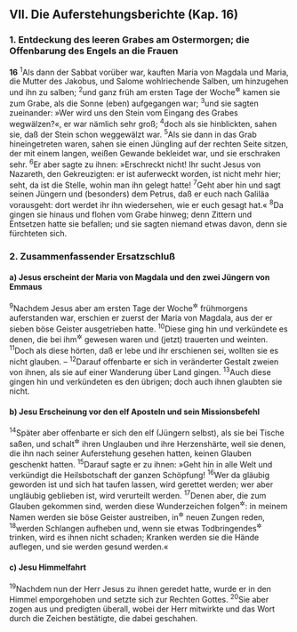 ## VII. Die Auferstehungsberichte (Kap. 16)

### 1. Entdeckung des leeren Grabes am Ostermorgen; die Offenbarung des Engels an die Frauen

__16__
<sup>1</sup>Als dann der Sabbat vorüber war, kauften Maria von Magdala und Maria, die Mutter des Jakobus, und Salome wohlriechende Salben, um hinzugehen und ihn zu salben;
<sup>2</sup>und ganz früh am ersten Tage der Woche<sup title="oder: nach dem Sabbat, d.h. am Sonntag">&#x2732;</sup> kamen sie zum Grabe, als die Sonne (eben) aufgegangen war;
<sup>3</sup>und sie sagten zueinander: »Wer wird uns den Stein vom Eingang des Grabes wegwälzen?«, er war nämlich sehr groß;
<sup>4</sup>doch als sie hinblickten, sahen sie, daß der Stein schon weggewälzt war.
<sup>5</sup>Als sie dann in das Grab hineingetreten waren, sahen sie einen Jüngling auf der rechten Seite sitzen, der mit einem langen, weißen Gewande bekleidet war, und sie erschraken sehr.
<sup>6</sup>Er aber sagte zu ihnen: »Erschreckt nicht! Ihr sucht Jesus von Nazareth, den Gekreuzigten: er ist auferweckt worden, ist nicht mehr hier; seht, da ist die Stelle, wohin man ihn gelegt hatte!
<sup>7</sup>Geht aber hin und sagt seinen Jüngern und (besonders) dem Petrus, daß er euch nach Galiläa vorausgeht: dort werdet ihr ihn wiedersehen, wie er euch gesagt hat.«
<sup>8</sup>Da gingen sie hinaus und flohen vom Grabe hinweg; denn Zittern und Entsetzen hatte sie befallen; und sie sagten niemand etwas davon, denn sie fürchteten sich.

### 2. Zusammenfassender Ersatzschluß

#### a) Jesus erscheint der Maria von Magdala und den zwei Jüngern von Emmaus

<sup>9</sup>Nachdem Jesus aber am ersten Tage der Woche<sup title="vgl. V.2">&#x2732;</sup> frühmorgens auferstanden war, erschien er zuerst der Maria von Magdala, aus der er sieben böse Geister ausgetrieben hatte.
<sup>10</sup>Diese ging hin und verkündete es denen, die bei ihm<sup title="oder: in seiner Umgebung">&#x2732;</sup> gewesen waren und (jetzt) trauerten und weinten.
<sup>11</sup>Doch als diese hörten, daß er lebe und ihr erschienen sei, wollten sie es nicht glauben. –
<sup>12</sup>Darauf offenbarte er sich in veränderter Gestalt zweien von ihnen, als sie auf einer Wanderung über Land gingen.
<sup>13</sup>Auch diese gingen hin und verkündeten es den übrigen; doch auch ihnen glaubten sie nicht.

#### b) Jesu Erscheinung vor den elf Aposteln und sein Missionsbefehl

<sup>14</sup>Später aber offenbarte er sich den elf (Jüngern selbst), als sie bei Tische saßen, und schalt<sup title="= tadelte">&#x2732;</sup> ihren Unglauben und ihre Herzenshärte, weil sie denen, die ihn nach seiner Auferstehung gesehen hatten, keinen Glauben geschenkt hatten.
<sup>15</sup>Darauf sagte er zu ihnen: »Geht hin in alle Welt und verkündigt die Heilsbotschaft der ganzen Schöpfung!
<sup>16</sup>Wer da gläubig geworden ist und sich hat taufen lassen, wird gerettet werden; wer aber ungläubig geblieben ist, wird verurteilt werden.
<sup>17</sup>Denen aber, die zum Glauben gekommen sind, werden diese Wunderzeichen folgen<sup title="= dauernd zuteil werden">&#x2732;</sup>: in meinem Namen werden sie böse Geister austreiben, in<sup title="= mit">&#x2732;</sup> neuen Zungen reden,
<sup>18</sup>werden Schlangen aufheben und, wenn sie etwas Todbringendes<sup title="oder: Giftiges">&#x2732;</sup> trinken, wird es ihnen nicht schaden; Kranken werden sie die Hände auflegen, und sie werden gesund werden.«

#### c) Jesu Himmelfahrt

<sup>19</sup>Nachdem nun der Herr Jesus zu ihnen geredet hatte, wurde er in den Himmel emporgehoben und setzte sich zur Rechten Gottes.
<sup>20</sup>Sie aber zogen aus und predigten überall, wobei der Herr mitwirkte und das Wort durch die Zeichen bestätigte, die dabei geschahen.